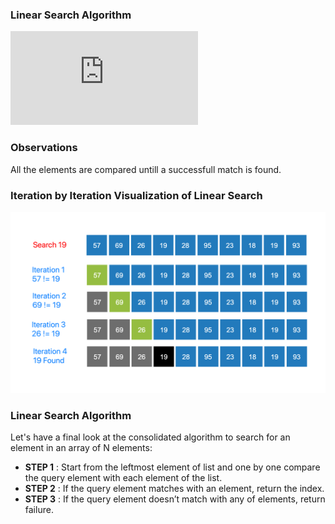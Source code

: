 ### Linear Search Algorithm
<iframe src="https://www.youtube.com/embed/_e3bkK5cMY4" frameborder="0" allow="autoplay; encrypted-media" allowfullscreen></iframe>

### Observations
All the elements are compared untill a successfull match is found.

### Iteration by Iteration Visualization of Linear Search
<img src="images/linear_search_stepwise.png"/>

### Linear Search Algorithm
Let's have a final look at the consolidated algorithm to search for an element in an array of N elements:

   - **STEP 1** : Start from the leftmost element of list and one by one compare the query element with each element of the list.
   - **STEP 2** : If the query element matches with an element, return the index.
   - **STEP 3** : If the query element doesn’t match with any of elements, return failure.


